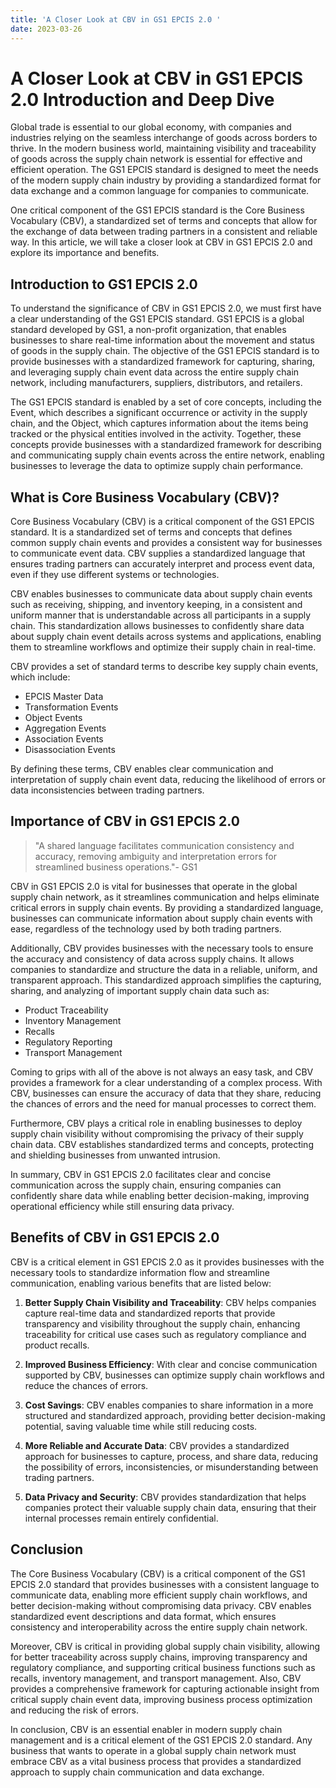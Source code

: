 ```yaml
---
title: 'A Closer Look at CBV in GS1 EPCIS 2.0 '
date: 2023-03-26
---
```


# A Closer Look at CBV in GS1 EPCIS 2.0 Introduction and Deep Dive

Global trade is essential to our global economy, with companies and industries relying on the seamless interchange of goods across borders to thrive. In the modern business world, maintaining visibility and traceability of goods across the supply chain network is essential for effective and efficient operation. The GS1 EPCIS standard is designed to meet the needs of the modern supply chain industry by providing a standardized format for data exchange and a common language for companies to communicate.

One critical component of the GS1 EPCIS standard is the Core Business Vocabulary (CBV), a standardized set of terms and concepts that allow for the exchange of data between trading partners in a consistent and reliable way. In this article, we will take a closer look at CBV in GS1 EPCIS 2.0 and explore its importance and benefits.

## Introduction to GS1 EPCIS 2.0

To understand the significance of CBV in GS1 EPCIS 2.0, we must first have a clear understanding of the GS1 EPCIS standard. GS1 EPCIS is a global standard developed by GS1, a non-profit organization, that enables businesses to share real-time information about the movement and status of goods in the supply chain. The objective of the GS1 EPCIS standard is to provide businesses with a standardized framework for capturing, sharing, and leveraging supply chain event data across the entire supply chain network, including manufacturers, suppliers, distributors, and retailers.

The GS1 EPCIS standard is enabled by a set of core concepts, including the Event, which describes a significant occurrence or activity in the supply chain, and the Object, which captures information about the items being tracked or the physical entities involved in the activity. Together, these concepts provide businesses with a standardized framework for describing and communicating supply chain events across the entire network, enabling businesses to leverage the data to optimize supply chain performance.

## What is Core Business Vocabulary (CBV)?

Core Business Vocabulary (CBV) is a critical component of the GS1 EPCIS standard. It is a standardized set of terms and concepts that defines common supply chain events and provides a consistent way for businesses to communicate event data. CBV supplies a standardized language that ensures trading partners can accurately interpret and process event data, even if they use different systems or technologies.

CBV enables businesses to communicate data about supply chain events such as receiving, shipping, and inventory keeping, in a consistent and uniform manner that is understandable across all participants in a supply chain. This standardization allows businesses to confidently share data about supply chain event details across systems and applications, enabling them to streamline workflows and optimize their supply chain in real-time.

CBV provides a set of standard terms to describe key supply chain events, which include:

- EPCIS Master Data
- Transformation Events
- Object Events
- Aggregation Events
- Association Events
- Disassociation Events

By defining these terms, CBV enables clear communication and interpretation of supply chain event data, reducing the likelihood of errors or data inconsistencies between trading partners.

## Importance of CBV in GS1 EPCIS 2.0

> "A shared language facilitates communication consistency and accuracy, removing ambiguity and interpretation errors for streamlined business operations."- GS1

CBV in GS1 EPCIS 2.0 is vital for businesses that operate in the global supply chain network, as it streamlines communication and helps eliminate critical errors in supply chain events. By providing a standardized language, businesses can communicate information about supply chain events with ease, regardless of the technology used by both trading partners.

Additionally, CBV provides businesses with the necessary tools to ensure the accuracy and consistency of data across supply chains. It allows companies to standardize and structure the data in a reliable, uniform, and transparent approach. This standardized approach simplifies the capturing, sharing, and analyzing of important supply chain data such as:

- Product Traceability
- Inventory Management
- Recalls
- Regulatory Reporting
- Transport Management

Coming to grips with all of the above is not always an easy task, and CBV provides a framework for a clear understanding of a complex process. With CBV, businesses can ensure the accuracy of data that they share, reducing the chances of errors and the need for manual processes to correct them.

Furthermore, CBV plays a critical role in enabling businesses to deploy supply chain visibility without compromising the privacy of their supply chain data. CBV establishes standardized terms and concepts, protecting and shielding businesses from unwanted intrusion.

In summary, CBV in GS1 EPCIS 2.0 facilitates clear and concise communication across the supply chain, ensuring companies can confidently share data while enabling better decision-making, improving operational efficiency while still ensuring data privacy.

## Benefits of CBV in GS1 EPCIS 2.0

CBV is a critical element in GS1 EPCIS 2.0 as it provides businesses with the necessary tools to standardize information flow and streamline communication, enabling various benefits that are listed below:

1. **Better Supply Chain Visibility and Traceability**: CBV helps companies capture real-time data and standardized reports that provide transparency and visibility throughout the supply chain, enhancing traceability for critical use cases such as regulatory compliance and product recalls.

2. **Improved Business Efficiency**: With clear and concise communication supported by CBV, businesses can optimize supply chain workflows and reduce the chances of errors.

3. **Cost Savings**: CBV enables companies to share information in a more structured and standardized approach, providing better decision-making potential, saving valuable time while still reducing costs.

4. **More Reliable and Accurate Data**: CBV provides a standardized approach for businesses to capture, process, and share data, reducing the possibility of errors, inconsistencies, or misunderstanding between trading partners.

5. **Data Privacy and Security**: CBV provides standardization that helps companies protect their valuable supply chain data, ensuring that their internal processes remain entirely confidential.

## Conclusion

The Core Business Vocabulary (CBV) is a critical component of the GS1 EPCIS 2.0 standard that provides businesses with a consistent language to communicate data, enabling more efficient supply chain workflows, and better decision-making without compromising data privacy. CBV enables standardized event descriptions and data format, which ensures consistency and interoperability across the entire supply chain network.

Moreover, CBV is critical in providing global supply chain visibility, allowing for better traceability across supply chains, improving transparency and regulatory compliance, and supporting critical business functions such as recalls, inventory management, and transport management. Also, CBV provides a comprehensive framework for capturing actionable insight from critical supply chain event data, improving business process optimization and reducing the risk of errors.

In conclusion, CBV is an essential enabler in modern supply chain management and is a critical element of the GS1 EPCIS 2.0 standard. Any business that wants to operate in a global supply chain network must embrace CBV as a vital business process that provides a standardized approach to supply chain communication and data exchange.
